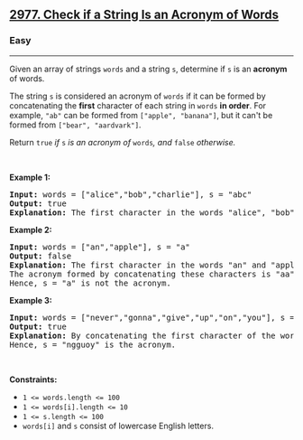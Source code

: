<h2><a href="https://leetcode.com/problems/check-if-a-string-is-an-acronym-of-words">2977. Check if a String Is an Acronym of Words</a></h2><h3>Easy</h3><hr><p>Given an array of strings <code>words</code> and a string <code>s</code>, determine if <code>s</code> is an <strong>acronym</strong> of words.</p>

<p>The string <code>s</code> is considered an acronym of <code>words</code> if it can be formed by concatenating the <strong>first</strong> character of each string in <code>words</code> <strong>in order</strong>. For example, <code>&quot;ab&quot;</code> can be formed from <code>[&quot;apple&quot;, &quot;banana&quot;]</code>, but it can&#39;t be formed from <code>[&quot;bear&quot;, &quot;aardvark&quot;]</code>.</p>

<p>Return <code>true</code><em> if </em><code>s</code><em> is an acronym of </em><code>words</code><em>, and </em><code>false</code><em> otherwise. </em></p>

<p>&nbsp;</p>
<p><strong class="example">Example 1:</strong></p>

<pre>
<strong>Input:</strong> words = [&quot;alice&quot;,&quot;bob&quot;,&quot;charlie&quot;], s = &quot;abc&quot;
<strong>Output:</strong> true
<strong>Explanation:</strong> The first character in the words &quot;alice&quot;, &quot;bob&quot;, and &quot;charlie&quot; are &#39;a&#39;, &#39;b&#39;, and &#39;c&#39;, respectively. Hence, s = &quot;abc&quot; is the acronym. 
</pre>

<p><strong class="example">Example 2:</strong></p>

<pre>
<strong>Input:</strong> words = [&quot;an&quot;,&quot;apple&quot;], s = &quot;a&quot;
<strong>Output:</strong> false
<strong>Explanation:</strong> The first character in the words &quot;an&quot; and &quot;apple&quot; are &#39;a&#39; and &#39;a&#39;, respectively. 
The acronym formed by concatenating these characters is &quot;aa&quot;. 
Hence, s = &quot;a&quot; is not the acronym.
</pre>

<p><strong class="example">Example 3:</strong></p>

<pre>
<strong>Input:</strong> words = [&quot;never&quot;,&quot;gonna&quot;,&quot;give&quot;,&quot;up&quot;,&quot;on&quot;,&quot;you&quot;], s = &quot;ngguoy&quot;
<strong>Output:</strong> true
<strong>Explanation: </strong>By concatenating the first character of the words in the array, we get the string &quot;ngguoy&quot;. 
Hence, s = &quot;ngguoy&quot; is the acronym.
</pre>

<p>&nbsp;</p>
<p><strong>Constraints:</strong></p>

<ul>
	<li><code>1 &lt;= words.length &lt;= 100</code></li>
	<li><code>1 &lt;= words[i].length &lt;= 10</code></li>
	<li><code>1 &lt;= s.length &lt;= 100</code></li>
	<li><code>words[i]</code> and <code>s</code> consist of lowercase English letters.</li>
</ul>
